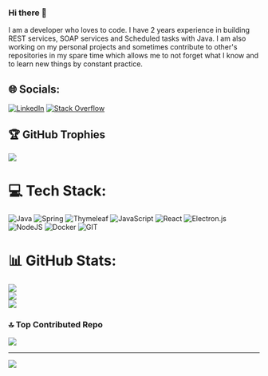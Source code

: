 ### Hi there 👋

I am a developer who loves to code. I have 2 years experience in building REST services, SOAP services and Scheduled tasks with Java. I am also working on my personal projects and sometimes contribute to other's repositories in my spare time which allows me to not forget what I know and to learn new things by constant practice.


## 🌐 Socials:
[![LinkedIn](https://img.shields.io/badge/LinkedIn-%230077B5.svg?logo=linkedin&logoColor=white)](https://linkedin.com/in/tdonuk) [![Stack Overflow](https://img.shields.io/badge/-Stackoverflow-FE7A16?logo=stack-overflow&logoColor=white)](https://stackoverflow.com/users/16538883) 

## 🏆 GitHub Trophies
![](https://github-profile-trophy.vercel.app/?username=tdonuk&theme=onedark&no-frame=false&no-bg=true&margin-w=4)

# 💻 Tech Stack:
![Java](https://img.shields.io/badge/java-%23ED8B00.svg?style=for-the-badge&logo=openjdk&logoColor=white) ![Spring](https://img.shields.io/badge/spring-%236DB33F.svg?style=for-the-badge&logo=spring&logoColor=white) ![Thymeleaf](https://img.shields.io/badge/Thymeleaf-%23005C0F.svg?style=for-the-badge&logo=Thymeleaf&logoColor=white) ![JavaScript](https://img.shields.io/badge/javascript-%23323330.svg?style=for-the-badge&logo=javascript&logoColor=%23F7DF1E) ![React](https://img.shields.io/badge/react-%2320232a.svg?style=for-the-badge&logo=react&logoColor=%2361DAFB) ![Electron.js](https://img.shields.io/badge/Electron-191970?style=for-the-badge&logo=Electron&logoColor=white) ![NodeJS](https://img.shields.io/badge/node.js-6DA55F?style=for-the-badge&logo=node.js&logoColor=white) ![Docker](https://img.shields.io/badge/docker-%230db7ed.svg?style=for-the-badge&logo=docker&logoColor=white) ![GIT](https://img.shields.io/badge/Git-fc6d26?style=for-the-badge&logo=git&logoColor=white)

# 📊 GitHub Stats:
![](https://github-readme-stats.vercel.app/api?username=tdonuk&theme=dark&hide_border=false&include_all_commits=true&count_private=true)<br/>
![](https://github-readme-streak-stats.herokuapp.com/?user=tdonuk&theme=dark&hide_border=false)<br/>
![](https://github-readme-stats.vercel.app/api/top-langs/?username=tdonuk&theme=dark&hide_border=false&include_all_commits=true&count_private=true&layout=compact)

### 🔝 Top Contributed Repo
![](https://github-contributor-stats.vercel.app/api?username=tdonuk&limit=5&theme=onedark&combine_all_yearly_contributions=true)

---
[![](https://visitcount.itsvg.in/api?id=tdonuk&icon=0&color=12)](https://visitcount.itsvg.in)

<!-- Proudly created with GPRM ( https://gprm.itsvg.in ) -->
